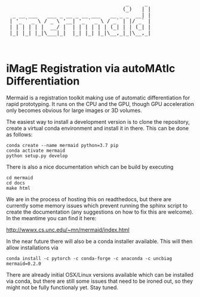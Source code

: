 
 <pre>
                                      _     _ 
                                     (_)   | |
  _ __ ___   ___ _ __ _ __ ___   __ _ _  __| |
 | '_ ` _ \ / _ \ '__| '_ ` _ \ / _` | |/ _` |
 | | | | | |  __/ |  | | | | | | (_| | | (_| |
 |_| |_| |_|\___|_|  |_| |_| |_|\__,_|_|\__,_|
                                                                                      
 </pre>                                       

# iMagE Registration via autoMAtIc Differentiation

Mermaid is a registration toolkit making use of automatic differentiation for rapid prototyping. It runs on the CPU and the GPU, though GPU acceleration only becomes obvious for large images or 3D volumes. 

The easiest way to install a development version is to clone the repository, create a virtual conda environment and install it in there. This can be done as follows:

```
conda create --name mermaid python=3.7 pip
conda activate mermaid
python setup.py develop
```

There is also a nice documentation which can be build by executing

```
cd mermaid
cd docs
make html
```

We are in the process of hosting this on readthedocs, but there are currently some memory issues which prevent running the sphinx script to create the documentation (any suggestions on how to fix this are welcome). In the meantime you can find it here:

http://wwwx.cs.unc.edu/~mn/mermaid/index.html

In the near future there will also be a conda installer available. This will then allow installations via

```
conda install -c pytorch -c conda-forge -c anaconda -c uncbiag mermaid=0.2.0
```

There are already initial OSX/Linux versions available which can be installed via conda, but there are still some issues that need to be ironed out, so they might not be fully functionaly yet. Stay tuned.

